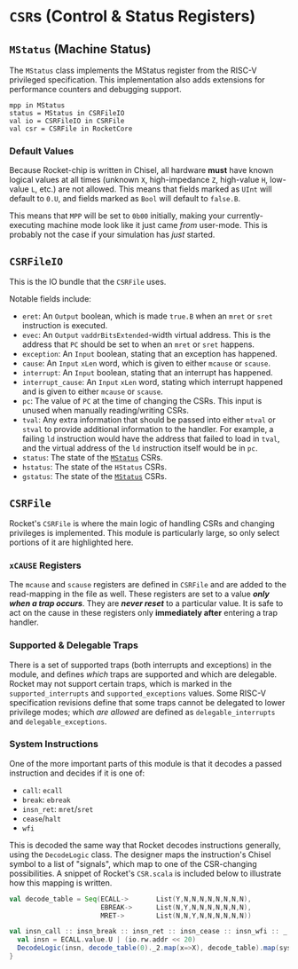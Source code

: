 # `CSR`s (Control & Status Registers)

## `MStatus` (Machine Status)
The `MStatus` class implements the MStatus register from the RISC-V privileged specification.
This implementation also adds extensions for performance counters and debugging support.

```chisel
mpp in MStatus
status = MStatus in CSRFileIO
val io = CSRFileIO in CSRFile
val csr = CSRFile in RocketCore
```

### Default Values
Because Rocket-chip is written in Chisel, all hardware **must** have known logical values at all times (unknown `X`, high-impedance `Z`, high-value `H`, low-value `L`, etc.) are not allowed.
This means that fields marked as `UInt` will default to `0.U`, and fields marked as `Bool` will default to `false.B`.

This means that `MPP` will be set to `0b00` initially, making your currently-executing machine mode look like it just came *from* user-mode.
This is probably not the case if your simulation has *just* started.

## `CSRFileIO`
This is the IO bundle that the `CSRFile` uses.

Notable fields include:
  * `eret`: An `Output` boolean, which is made `true.B` when an `mret` or `sret` instruction is executed.
  * `evec`: An `Output` `vaddrBitsExtended`-width virtual address.
    This is the address that `PC` should be set to when an `mret` or `sret` happens.
  * `exception`: An `Input` boolean, stating that an exception has happened.
  * `cause`: An `Input` `xLen` word, which is given to either `mcause` or `scause`.
  * `interrupt`: An `Input` boolean, stating that an interrupt has happened.
  * `interrupt_cause`: An `Input` `xLen` word, stating which interrupt happened and is given to either `mcause` or `scause`.
  * `pc`: The value of `PC` at the time of changing the CSRs.
    This input is unused when manually reading/writing CSRs.
  * `tval`: Any extra information that should be passed into either `mtval` or `stval` to provide additional information to the handler.
    For example, a failing `ld` instruction would have the address that failed to load in `tval`, and the virtual address of the `ld` instruction itself would be in `pc`.
  * `status`: The state of the [`MStatus`](#mstatus-machine-status) CSRs.
  * `hstatus`: The state of the `HStatus` CSRs.
  * `gstatus`: The state of the [`MStatus`](#mstatus-machine-status) CSRs.

## `CSRFile`
Rocket's `CSRFile` is where the main logic of handling CSRs and changing privileges is implemented.
This module is particularly large, so only select portions of it are highlighted here.

### `xCAUSE` Registers
The `mcause` and `scause` registers are defined in `CSRFile` and are added to the read-mapping in the file as well.
These registers are set to a value ***only when a trap occurs***.
They are ***never reset*** to a particular value.
It is safe to act on the cause in these registers only **immediately after** entering a trap handler.

### Supported & Delegable Traps
There is a set of supported traps (both interrupts and exceptions) in the module, and defines *which* traps are supported and which are delegable.
Rocket may not support certain traps, which is marked in the `supported_interrupts` and `supported_exceptions` values.
Some RISC-V specification revisions define that some traps cannot be delegated to lower privilege modes; which *are allowed* are defined as `delegable_interrupts` and `delegable_exceptions`.

### System Instructions
One of the more important parts of this module is that it decodes a passed instruction and decides if it is one of:
  * `call`: `ecall`
  * `break`: `ebreak`
  * `insn_ret`: `mret`/`sret`
  * `cease`/`halt`
  * `wfi`

This is decoded the same way that Rocket decodes instructions generally, using the `DecodeLogic` class.
The designer maps the instruction's Chisel symbol to a list of "signals", which map to one of the CSR-changing possibilities.
A snippet of Rocket's `CSR.scala` is included below to illustrate how this mapping is written.
```scala
val decode_table = Seq(ECALL->       List(Y,N,N,N,N,N,N,N,N),
                       EBREAK->      List(N,Y,N,N,N,N,N,N,N),
                       MRET->        List(N,N,Y,N,N,N,N,N,N))

val insn_call :: insn_break :: insn_ret :: insn_cease :: insn_wfi :: _ :: _ :: _ :: _ :: Nil = {
  val insn = ECALL.value.U | (io.rw.addr << 20)
  DecodeLogic(insn, decode_table(0)._2.map(x=>X), decode_table).map(system_insn && _.asBool)
}
```
